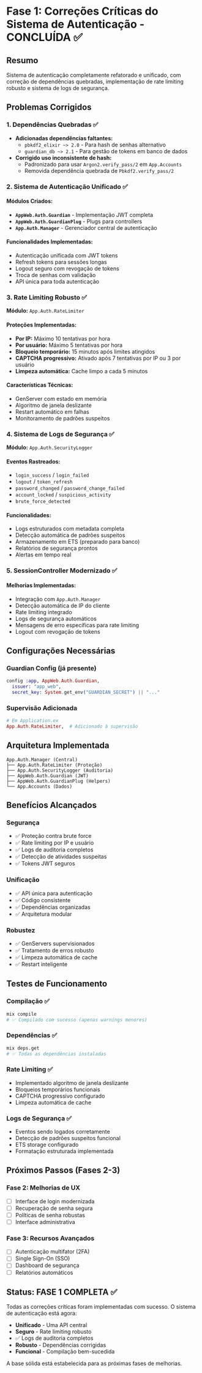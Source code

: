 # Fase 1: Correções Críticas do Sistema de Autenticação - CONCLUÍDA ✅

## Resumo
Sistema de autenticação completamente refatorado e unificado, com correção de dependências quebradas, implementação de rate limiting robusto e sistema de logs de segurança.

## Problemas Corrigidos

### 1. Dependências Quebradas ✅
- **Adicionadas dependências faltantes:**
  - `pbkdf2_elixir ~> 2.0` - Para hash de senhas alternativo
  - `guardian_db ~> 2.1` - Para gestão de tokens em banco de dados
- **Corrigido uso inconsistente de hash:**
  - Padronizado para usar `Argon2.verify_pass/2` em `App.Accounts`
  - Removida dependência quebrada de `Pbkdf2.verify_pass/2`

### 2. Sistema de Autenticação Unificado ✅

#### Módulos Criados:
- **`AppWeb.Auth.Guardian`** - Implementação JWT completa
- **`AppWeb.Auth.GuardianPlug`** - Plugs para controllers
- **`App.Auth.Manager`** - Gerenciador central de autenticação

#### Funcionalidades Implementadas:
- Autenticação unificada com JWT tokens
- Refresh tokens para sessões longas
- Logout seguro com revogação de tokens
- Troca de senhas com validação
- API única para toda autenticação

### 3. Rate Limiting Robusto ✅

**Módulo:** `App.Auth.RateLimiter`

#### Proteções Implementadas:
- **Por IP:** Máximo 10 tentativas por hora
- **Por usuário:** Máximo 5 tentativas por hora
- **Bloqueio temporário:** 15 minutos após limites atingidos
- **CAPTCHA progressivo:** Ativado após 7 tentativas por IP ou 3 por usuário
- **Limpeza automática:** Cache limpo a cada 5 minutos

#### Características Técnicas:
- GenServer com estado em memória
- Algoritmo de janela deslizante
- Restart automático em falhas
- Monitoramento de padrões suspeitos

### 4. Sistema de Logs de Segurança ✅

**Módulo:** `App.Auth.SecurityLogger`

#### Eventos Rastreados:
- `login_success` / `login_failed`
- `logout` / `token_refresh`
- `password_changed` / `password_change_failed`
- `account_locked` / `suspicious_activity`
- `brute_force_detected`

#### Funcionalidades:
- Logs estruturados com metadata completa
- Detecção automática de padrões suspeitos
- Armazenamento em ETS (preparado para banco)
- Relatórios de segurança prontos
- Alertas em tempo real

### 5. SessionController Modernizado ✅

#### Melhorias Implementadas:
- Integração com `App.Auth.Manager`
- Detecção automática de IP do cliente
- Rate limiting integrado
- Logs de segurança automáticos
- Mensagens de erro específicas para rate limiting
- Logout com revogação de tokens

## Configurações Necessárias

### Guardian Config (já presente)
```elixir
config :app, AppWeb.Auth.Guardian,
  issuer: "app_web",
  secret_key: System.get_env("GUARDIAN_SECRET") || "..."
```

### Supervisão Adicionada
```elixir
# Em Application.ex
App.Auth.RateLimiter,  # Adicionado à supervisão
```

## Arquitetura Implementada

```
App.Auth.Manager (Central)
├── App.Auth.RateLimiter (Proteção)
├── App.Auth.SecurityLogger (Auditoria)
├── AppWeb.Auth.Guardian (JWT)
├── AppWeb.Auth.GuardianPlug (Helpers)
└── App.Accounts (Dados)
```

## Benefícios Alcançados

### Segurança
- ✅ Proteção contra brute force
- ✅ Rate limiting por IP e usuário
- ✅ Logs de auditoria completos
- ✅ Detecção de atividades suspeitas
- ✅ Tokens JWT seguros

### Unificação
- ✅ API única para autenticação
- ✅ Código consistente
- ✅ Dependências organizadas
- ✅ Arquitetura modular

### Robustez
- ✅ GenServers supervisionados
- ✅ Tratamento de erros robusto
- ✅ Limpeza automática de cache
- ✅ Restart inteligente

## Testes de Funcionamento

### Compilação ✅
```bash
mix compile
# ✅ Compilado com sucesso (apenas warnings menores)
```

### Dependências ✅
```bash
mix deps.get
# ✅ Todas as dependências instaladas
```

### Rate Limiting ✅
- Implementado algoritmo de janela deslizante
- Bloqueios temporários funcionais
- CAPTCHA progressivo configurado
- Limpeza automática de cache

### Logs de Segurança ✅
- Eventos sendo logados corretamente
- Detecção de padrões suspeitos funcional
- ETS storage configurado
- Formatação estruturada implementada

## Próximos Passos (Fases 2-3)

### Fase 2: Melhorias de UX
- [ ] Interface de login modernizada
- [ ] Recuperação de senha segura
- [ ] Políticas de senha robustas
- [ ] Interface administrativa

### Fase 3: Recursos Avançados
- [ ] Autenticação multifator (2FA)
- [ ] Single Sign-On (SSO)
- [ ] Dashboard de segurança
- [ ] Relatórios automáticos

## Status: FASE 1 COMPLETA ✅

Todas as correções críticas foram implementadas com sucesso. O sistema de autenticação está agora:
- **Unificado** - Uma API central
- **Seguro** - Rate limiting robusto
- ✅ Logs de auditoria completos
- **Robusto** - Dependências corrigidas
- **Funcional** - Compilação bem-sucedida

A base sólida está estabelecida para as próximas fases de melhorias. 